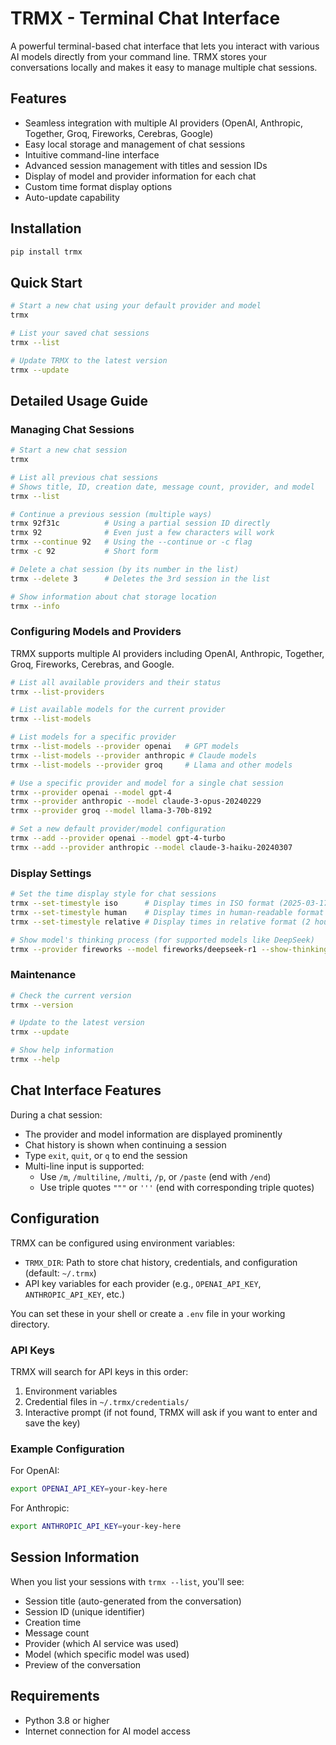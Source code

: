 # TRMX - Terminal Chat Interface

A powerful terminal-based chat interface that lets you interact with various AI models directly from your command line. TRMX stores your conversations locally and makes it easy to manage multiple chat sessions.

## Features

- Seamless integration with multiple AI providers (OpenAI, Anthropic, Together, Groq, Fireworks, Cerebras, Google)
- Easy local storage and management of chat sessions
- Intuitive command-line interface
- Advanced session management with titles and session IDs
- Display of model and provider information for each chat
- Custom time format display options
- Auto-update capability

## Installation

```bash
pip install trmx
```

## Quick Start

```bash
# Start a new chat using your default provider and model
trmx

# List your saved chat sessions
trmx --list

# Update TRMX to the latest version
trmx --update
```

## Detailed Usage Guide

### Managing Chat Sessions

```bash
# Start a new chat session
trmx

# List all previous chat sessions
# Shows title, ID, creation date, message count, provider, and model
trmx --list

# Continue a previous session (multiple ways)
trmx 92f31c          # Using a partial session ID directly
trmx 92              # Even just a few characters will work
trmx --continue 92   # Using the --continue or -c flag
trmx -c 92           # Short form

# Delete a chat session (by its number in the list)
trmx --delete 3      # Deletes the 3rd session in the list

# Show information about chat storage location
trmx --info
```

### Configuring Models and Providers

TRMX supports multiple AI providers including OpenAI, Anthropic, Together, Groq, Fireworks, Cerebras, and Google.

```bash
# List all available providers and their status
trmx --list-providers

# List available models for the current provider
trmx --list-models

# List models for a specific provider
trmx --list-models --provider openai   # GPT models
trmx --list-models --provider anthropic # Claude models
trmx --list-models --provider groq     # Llama and other models

# Use a specific provider and model for a single chat session
trmx --provider openai --model gpt-4
trmx --provider anthropic --model claude-3-opus-20240229
trmx --provider groq --model llama-3-70b-8192

# Set a new default provider/model configuration
trmx --add --provider openai --model gpt-4-turbo
trmx --add --provider anthropic --model claude-3-haiku-20240307
```

### Display Settings

```bash
# Set the time display style for chat sessions
trmx --set-timestyle iso      # Display times in ISO format (2025-03-17T22:55:28)
trmx --set-timestyle human    # Display times in human-readable format (2025-03-17 22:55:28)
trmx --set-timestyle relative # Display times in relative format (2 hours ago)

# Show model's thinking process (for supported models like DeepSeek)
trmx --provider fireworks --model fireworks/deepseek-r1 --show-thinking
```

### Maintenance

```bash
# Check the current version
trmx --version

# Update to the latest version
trmx --update

# Show help information
trmx --help
```

## Chat Interface Features

During a chat session:
- The provider and model information are displayed prominently
- Chat history is shown when continuing a session
- Type `exit`, `quit`, or `q` to end the session
- Multi-line input is supported:
  - Use `/m`, `/multiline`, `/multi`, `/p`, or `/paste` (end with `/end`)
  - Use triple quotes `"""` or `'''` (end with corresponding triple quotes)

## Configuration

TRMX can be configured using environment variables:

- `TRMX_DIR`: Path to store chat history, credentials, and configuration (default: `~/.trmx`)
- API key variables for each provider (e.g., `OPENAI_API_KEY`, `ANTHROPIC_API_KEY`, etc.)

You can set these in your shell or create a `.env` file in your working directory.

### API Keys

TRMX will search for API keys in this order:
1. Environment variables 
2. Credential files in `~/.trmx/credentials/`
3. Interactive prompt (if not found, TRMX will ask if you want to enter and save the key)

### Example Configuration

For OpenAI:
```bash
export OPENAI_API_KEY=your-key-here
```

For Anthropic:
```bash
export ANTHROPIC_API_KEY=your-key-here
```

## Session Information

When you list your sessions with `trmx --list`, you'll see:
- Session title (auto-generated from the conversation)
- Session ID (unique identifier)
- Creation time
- Message count
- Provider (which AI service was used)
- Model (which specific model was used)
- Preview of the conversation

## Requirements

- Python 3.8 or higher
- Internet connection for AI model access 